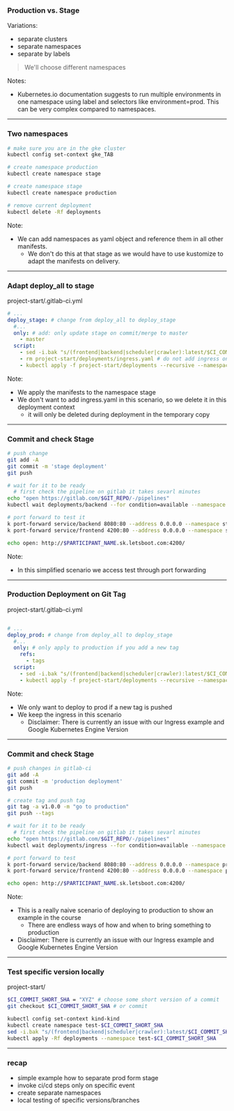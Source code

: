 ### Production vs. Stage

Variations:
* separate clusters
* separate namespaces
* separate by labels

> We'll choose different namespaces

Notes:
* Kubernetes.io documentation suggests to run multiple environments in one namespace using label and selectors like environment=prod. This can be very complex compared to namespaces.

---- 

### Two namespaces

```bash
# make sure you are in the gke cluster
kubectl config set-context gke_TAB

# create namespace production
kubectl create namespace stage

# create namespace stage
kubectl create namespace production

# remove current deployment
kubectl delete -Rf deployments
```

Note:
* We can add namespaces as yaml object and reference them in all other manifests.
  * We don't do this at that stage as we would have to use kustomize to adapt the manifests on delivery.

----

### Adapt deploy_all to stage

project-start/.gitlab-ci.yml
```yaml
# ...
deploy_stage: # change from deploy_all to deploy_stage
  #...
  only: # add: only update stage on commit/merge to master
    - master
  script:
    - sed -i.bak "s/(frontend|backend|scheduler|crawler):latest/$CI_COMMIT_SHORT_SHA/" project-start/deployments/*/*.yaml
    - rm project-start/deployments/ingress.yaml # do not add ingress on your stage environment
    - kubectl apply -f project-start/deployments --recursive --namespace stage # add namespace
```

Note:
* We apply the manifests to the namespace stage
* We don't want to add ingress.yaml in this scenario, so we delete it in this deployment context
  * it will only be deleted during deployment in the temporary copy

----

### Commit and check Stage

```bash
# push change
git add -A
git commit -m 'stage deployment'
git push

# wait for it to be ready
  # first check the pipeline on gitlab it takes sevarl minutes
echo "open https://gitlab.com/$GIT_REPO/-/pipelines"
kubectl wait deployments/backend --for condition=available --namespace stage

# port forward to test it
k port-forward service/backend 8080:80 --address 0.0.0.0 --namespace stage # separate terminal
k port-forward service/frontend 4200:80 --address 0.0.0.0 --namespace stage

echo open: http://$PARTICIPANT_NAME.sk.letsboot.com:4200/
```

Note: 
* In this simplified scenario we access test through port forwarding

----

### Production Deployment on Git Tag

project-start/.gitlab-ci.yml
```yaml

# ...
deploy_prod: # change from deploy_all to deploy_stage
  #...
  only: # only apply to production if you add a new tag
    refs:
      - tags
  script:
    - sed -i.bak "s/(frontend|backend|scheduler|crawler):latest/$CI_COMMIT_SHORT_SHA/" project-start/deployments/*/*.yaml
    - kubectl apply -f project-start/deployments --recursive --namespace prod # add namespace
```

Note:
* We only want to deploy to prod if a new tag is pushed
* We keep the ingress in this scenario
  * Disclaimer: There is currently an issue with our Ingress example and Google Kubernetes Engine Version

----

### Commit and check Stage

```bash
# push changes in gitlab-ci
git add -A
git commit -m 'production deployment'
git push

# create tag and push tag
git tag -a v1.0.0 -m "go to production"
git push --tags

# wait for it to be ready
  # first check the pipeline on gitlab it takes sevarl minutes
echo "open https://gitlab.com/$GIT_REPO/-/pipelines"
kubectl wait deployments/ingress --for condition=available --namespace production

# port forward to test
k port-forward service/backend 8080:80 --address 0.0.0.0 --namespace production # separate terminal
k port-forward service/frontend 4200:80 --address 0.0.0.0 --namespace production

echo open: http://$PARTICIPANT_NAME.sk.letsboot.com:4200/
```

Note:
* This is a really naive scenario of deploying to production to show an example in the course
  * There are endless ways of how and when to bring something to production
* Disclaimer: There is currently an issue with our Ingress example and Google Kubernetes Engine Version

----

### Test specific version locally

project-start/
```bash
$CI_COMMIT_SHORT_SHA = "XYZ" # choose some short version of a commit
git checkout $CI_COMMIT_SHORT_SHA # or commit

kubectl config set-context kind-kind
kubectl create namespace test-$CI_COMMIT_SHORT_SHA
sed -i.bak "s/(frontend|backend|scheduler|crawler):latest/$CI_COMMIT_SHORT_SHA/" project-start/deployments/*/*.yaml
kubectl apply -Rf deployments --namespace test-$CI_COMMIT_SHORT_SHA
```

----

### recap

* simple example how to separate prod form stage
* invoke ci/cd steps only on specific event
* create separate namespaces
* local testing of specific versions/branches